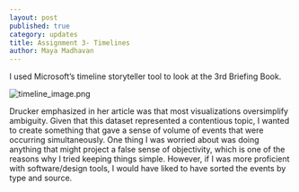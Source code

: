 ```yaml
---
layout: post
published: true
category: updates
title: Assignment 3- Timelines
author: Maya Madhavan
---
```

I used Microsoft’s timeline storyteller tool to look at the 3rd Briefing Book. 

![timeline_image.png]({{site.baseurl}}/assets/timeline_image.png)


Drucker emphasized in her article was that most visualizations oversimplify ambiguity. Given that this dataset represented a contentious topic, I wanted to create something that gave a sense of volume of events that were occurring simultaneously. One thing I was worried about was doing anything that might project a false sense of objectivity, which is one of the reasons why I tried keeping things simple. However, if I was more proficient with software/design tools, I would have liked to have sorted the events by type and source.


